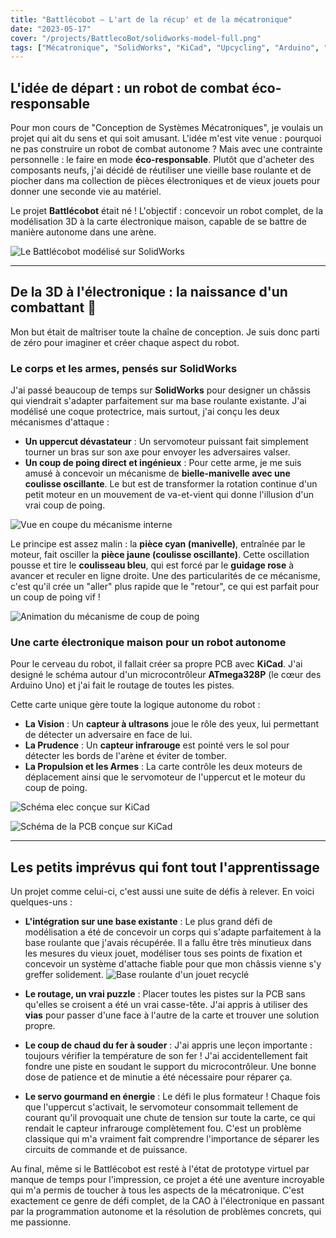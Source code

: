 ```yaml
---
title: "Battlécobot – L'art de la récup' et de la mécatronique"
date: "2023-05-17"
cover: "/projects/BattlecoBot/solidworks-model-full.png"
tags: ["Mécatronique", "SolidWorks", "KiCad", "Upcycling", "Arduino", "Robotique"]
---
```


## L'idée de départ : un robot de combat éco-responsable

Pour mon cours de "Conception de Systèmes Mécatroniques", je voulais un projet qui ait du sens et qui soit amusant. L'idée m'est vite venue : pourquoi ne pas construire un robot de combat autonome ? Mais avec une contrainte personnelle : le faire en mode **éco-responsable**. Plutôt que d'acheter des composants neufs, j'ai décidé de réutiliser une vieille base roulante et de piocher dans ma collection de pièces électroniques et de vieux jouets pour donner une seconde vie au matériel.

Le projet **Battlécobot** était né ! L'objectif : concevoir un robot complet, de la modélisation 3D à la carte électronique maison, capable de se battre de manière autonome dans une arène.

![Le Battlécobot modélisé sur SolidWorks](/projects/BattlecoBot/solidworks-model-full.png "Le design complet du Battlécobot, prêt pour l'impression 3D.")

---

## De la 3D à l'électronique : la naissance d'un combattant 🤖

Mon but était de maîtriser toute la chaîne de conception. Je suis donc parti de zéro pour imaginer et créer chaque aspect du robot.

### Le corps et les armes, pensés sur SolidWorks

J'ai passé beaucoup de temps sur **SolidWorks** pour designer un châssis qui viendrait s'adapter parfaitement sur ma base roulante existante. J'ai modélisé une coque protectrice, mais surtout, j'ai conçu les deux mécanismes d'attaque :
-   **Un uppercut dévastateur** : Un servomoteur puissant fait simplement tourner un bras sur son axe pour envoyer les adversaires valser.
-   **Un coup de poing direct et ingénieux** : Pour cette arme, je me suis amusé à concevoir un mécanisme de **bielle-manivelle avec une coulisse oscillante**. Le but est de transformer la rotation continue d'un petit moteur en un mouvement de va-et-vient qui donne l'illusion d'un vrai coup de poing.

![Vue en coupe du mécanisme interne](/projects/BattlecoBot/solidworks-coupe.png "Vue en coupe montrant l'emplacement des moteurs pour les coups.")

Le principe est assez malin : la **pièce cyan (manivelle)**, entraînée par le moteur, fait osciller la **pièce jaune (coulisse oscillante)**. Cette oscillation pousse et tire le **coulisseau bleu**, qui est forcé par le **guidage rose** à avancer et reculer en ligne droite. Une des particularités de ce mécanisme, c'est qu'il crée un "aller" plus rapide que le "retour", ce qui est parfait pour un coup de poing vif !

![Animation du mécanisme de coup de poing](https://i0.wp.com/www.theengineerspost.com/wp-content/uploads/2018/08/Whitworth-Quick-Return-Mechanism.gif?resize=640%2C305&ssl=1 "Animation du mécanisme de type Whitworth.")

### Une carte électronique maison pour un robot autonome

Pour le cerveau du robot, il fallait créer sa propre PCB avec **KiCad**. J'ai designé le schéma autour d'un microcontrôleur **ATmega328P** (le cœur des Arduino Uno) et j'ai fait le routage de toutes les pistes.

Cette carte unique gère toute la logique autonome du robot :
-   **La Vision** : Un **capteur à ultrasons** joue le rôle des yeux, lui permettant de détecter un adversaire en face de lui.
-   **La Prudence** : Un **capteur infrarouge** est pointé vers le sol pour détecter les bords de l'arène et éviter de tomber.
-   **La Propulsion et les Armes** : La carte contrôle les deux moteurs de déplacement ainsi que le servomoteur de l'uppercut et le moteur du coup de poing.

![Schéma elec conçue sur KiCad](/projects/BattlecoBot/kicad-schema-elec.png "Le schéma elec final de la carte électronique du robot.")

![Schéma de la PCB conçue sur KiCad](/projects/BattlecoBot/kicad-pcb-routage.png "Le routage final de la carte électronique du robot.")

---

## Les petits imprévus qui font tout l'apprentissage

Un projet comme celui-ci, c'est aussi une suite de défis à relever. En voici quelques-uns :

-   **L'intégration sur une base existante** : Le plus grand défi de modélisation a été de concevoir un corps qui s'adapte parfaitement à la base roulante que j'avais récupérée. Il a fallu être très minutieux dans les mesures du vieux jouet, modéliser tous ses points de fixation et concevoir un système d'attache fiable pour que mon châssis vienne s'y greffer solidement.
![Base roulante d'un jouet recyclé](/projects/BattlecoBot/base-roulante.png "La base de départ, un défi de rétro-ingénierie !")

-   **Le routage, un vrai puzzle** : Placer toutes les pistes sur la PCB sans qu'elles se croisent a été un vrai casse-tête. J'ai appris à utiliser des **vias** pour passer d'une face à l'autre de la carte et trouver une solution propre.

-   **Le coup de chaud du fer à souder** : J'ai appris une leçon importante : toujours vérifier la température de son fer ! J'ai accidentellement fait fondre une piste en soudant le support du microcontrôleur. Une bonne dose de patience et de minutie a été nécessaire pour réparer ça.

-   **Le servo gourmand en énergie** : Le défi le plus formateur ! Chaque fois que l'uppercut s'activait, le servomoteur consommait tellement de courant qu'il provoquait une chute de tension sur toute la carte, ce qui rendait le capteur infrarouge complètement fou. C'est un problème classique qui m'a vraiment fait comprendre l'importance de séparer les circuits de commande et de puissance.

Au final, même si le Battlécobot est resté à l'état de prototype virtuel par manque de temps pour l'impression, ce projet a été une aventure incroyable qui m'a permis de toucher à tous les aspects de la mécatronique. C'est exactement ce genre de défi complet, de la CAO à l'électronique en passant par la programmation autonome et la résolution de problèmes concrets, qui me passionne.
